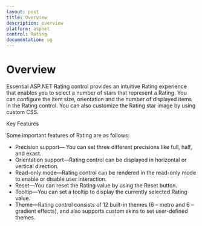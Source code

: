```yaml
---
layout: post
title: Overview
description: overview
platform: aspnet
control: Rating
documentation: ug
---
```


# Overview

Essential ASP.NET Rating control provides an intuitive Rating experience that enables you to select a number of stars that represent a Rating. You can configure the item size, orientation and the number of displayed items in the Rating control. You can also customize the Rating star image by using custom CSS.

Key Features

Some important features of Rating are as follows:

* Precision support— You can set three different precisions like full, half, and exact.
* Orientation support—Rating control can be displayed in horizontal or vertical direction.
* Read-only mode—Rating control can be rendered in the read-only mode to enable or disable user interaction.
* Reset—You can reset the Rating value by using the Reset button.
* Tooltip—You can set a tooltip to display the currently selected Rating value.
* Theme—Rating control consists of 12 built-in themes (6 – metro and 6 – gradient effects), and also supports custom skins to set user-defined themes.

